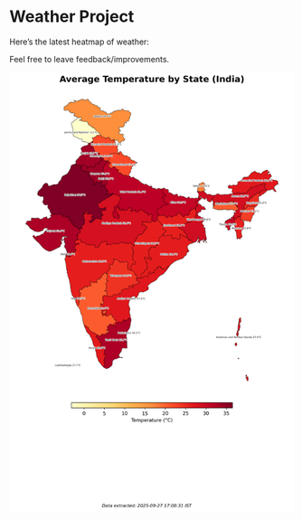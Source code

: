 # Weather Project

Here’s the latest heatmap of weather:

Feel free to leave feedback/improvements.

![India Heatmap](docs/assets/india_heatmap.png?v=D7CAD9)

